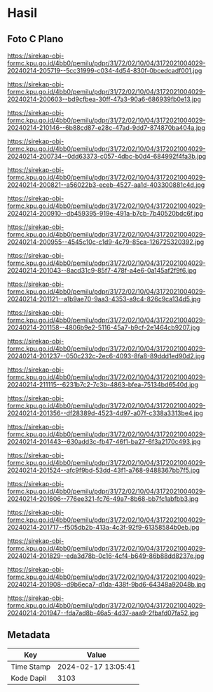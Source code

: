 # Hasil

## Foto C Plano

https://sirekap-obj-formc.kpu.go.id/4bb0/pemilu/pdpr/31/72/02/10/04/3172021004029-20240214-205719--5cc31999-c034-4d54-830f-0bcedcadf001.jpg

https://sirekap-obj-formc.kpu.go.id/4bb0/pemilu/pdpr/31/72/02/10/04/3172021004029-20240214-200603--bd9cfbea-30ff-47a3-90a6-686939fb0e13.jpg

https://sirekap-obj-formc.kpu.go.id/4bb0/pemilu/pdpr/31/72/02/10/04/3172021004029-20240214-210146--6b88cd87-e28c-47ad-9dd7-874870ba404a.jpg

https://sirekap-obj-formc.kpu.go.id/4bb0/pemilu/pdpr/31/72/02/10/04/3172021004029-20240214-200734--0dd63373-c057-4dbc-b0d4-684992f4fa3b.jpg

https://sirekap-obj-formc.kpu.go.id/4bb0/pemilu/pdpr/31/72/02/10/04/3172021004029-20240214-200821--a56022b3-eceb-4527-aa1d-403300881c4d.jpg

https://sirekap-obj-formc.kpu.go.id/4bb0/pemilu/pdpr/31/72/02/10/04/3172021004029-20240214-200910--db459395-919e-491a-b7cb-7b40520bdc6f.jpg

https://sirekap-obj-formc.kpu.go.id/4bb0/pemilu/pdpr/31/72/02/10/04/3172021004029-20240214-200955--4545c10c-c1d9-4c79-85ca-126725320392.jpg

https://sirekap-obj-formc.kpu.go.id/4bb0/pemilu/pdpr/31/72/02/10/04/3172021004029-20240214-201043--8acd31c9-85f7-478f-a4e6-0a145af2f9f6.jpg

https://sirekap-obj-formc.kpu.go.id/4bb0/pemilu/pdpr/31/72/02/10/04/3172021004029-20240214-201121--a1b9ae70-9aa3-4353-a9c4-826c9ca134d5.jpg

https://sirekap-obj-formc.kpu.go.id/4bb0/pemilu/pdpr/31/72/02/10/04/3172021004029-20240214-201158--4806b9e2-5116-45a7-b9cf-2e1464cb9207.jpg

https://sirekap-obj-formc.kpu.go.id/4bb0/pemilu/pdpr/31/72/02/10/04/3172021004029-20240214-201237--050c232c-2ec6-4093-8fa8-89ddd1ed90d2.jpg

https://sirekap-obj-formc.kpu.go.id/4bb0/pemilu/pdpr/31/72/02/10/04/3172021004029-20240214-211115--6231b7c2-7c3b-4863-bfea-75134bd6540d.jpg

https://sirekap-obj-formc.kpu.go.id/4bb0/pemilu/pdpr/31/72/02/10/04/3172021004029-20240214-201356--df28389d-4523-4d97-a07f-c338a3313be4.jpg

https://sirekap-obj-formc.kpu.go.id/4bb0/pemilu/pdpr/31/72/02/10/04/3172021004029-20240214-201443--630add3c-fb47-46f1-ba27-6f3a2170c493.jpg

https://sirekap-obj-formc.kpu.go.id/4bb0/pemilu/pdpr/31/72/02/10/04/3172021004029-20240214-201524--afc9f9bd-53dd-43f1-a768-9488367bb7f5.jpg

https://sirekap-obj-formc.kpu.go.id/4bb0/pemilu/pdpr/31/72/02/10/04/3172021004029-20240214-201606--776ee321-fc76-49a7-8b68-bb7fc1abfbb3.jpg

https://sirekap-obj-formc.kpu.go.id/4bb0/pemilu/pdpr/31/72/02/10/04/3172021004029-20240214-201717--f505db2b-413a-4c3f-92f9-61358584b0eb.jpg

https://sirekap-obj-formc.kpu.go.id/4bb0/pemilu/pdpr/31/72/02/10/04/3172021004029-20240214-201829--eda3d78b-0c16-4cf4-b649-86b88dd8237e.jpg

https://sirekap-obj-formc.kpu.go.id/4bb0/pemilu/pdpr/31/72/02/10/04/3172021004029-20240214-201908--d9b6eca7-d1da-438f-9bd6-64348a92048b.jpg

https://sirekap-obj-formc.kpu.go.id/4bb0/pemilu/pdpr/31/72/02/10/04/3172021004029-20240214-201947--fda7ad8b-46a5-4d37-aaa9-2fbafd07fa52.jpg


## Metadata

| Key        | Value               |
| ---------- | ------------------- |
| Time Stamp | 2024-02-17 13:05:41 |
| Kode Dapil | 3103                |



